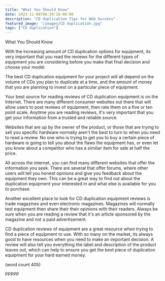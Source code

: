 ```yaml
---
title: "What You Should Know"
date: 2023-11-08T06:39:18-08:00
description: "CD duplication Tips for Web Success"
featured_image: "/images/CD duplication.jpg"
tags: ["CD duplication"]
---
```


What You Should Know

With the increasing amount of CD duplication options
for equipment, its very important that you read the
reviews for the different types of equipment you 
are considering before you make that final decision
and choose your model.  

The best CD duplication equipment for your project
will all depend on the volume of CDs you plan to
duplicate at a time, and the amount of money that 
you are planning to invest on a particular piece of
equipment.

Your best source for reading reviews of CD duplication
equipment is on the Internet.  There are many 
different consumer websites out there that will allow
users to post reviews of equipment, then rate them
on a five or ten point scale.  Anytime you are 
reading reviews, it's very important that you get
your information from a trusted and reliable source.

Websites that are up by the owner of the product, or
those that are trying to sell you specific hardware
normally aren't the best to turn to when you need to
read a review.  No one who is trying to get you to
buy a certain piece of hardware is going to tell
you about the flaws the equipment has, or even let
you know about a competitor who has a similiar item
for sale at half the price.

All across the internet, you can find many different
websites that offer the information you seek.  There
are several that offer forums, where other users
will tell you honest opinions and give you feedback
about the equipment they own.  This can be a great
way to find out about the duplication equipment
your interested in and what else is available for
you to purchase.

Another excellent place to look for CD duplication
equipment reviews is trade magazines and even 
electronic magazines.  Magazines will normally test
equipment then share their their opinions with their
readers.  Always be sure when you are reading a
review that it's an article sponsored by the
magazine and not a paid advertisement.

CD duplication reviews of equipment are a great 
resource when trying to find a piece of equipment
to use.  With so many on the market, its always
good to have resources when you need to make
an important decision.  A review will also tell you
everything the label and description of the 
product leaves out, which can help to ensure you
get the best piece of duplication equipment for
your hard earned money.

(word count 405)

PPPPP
